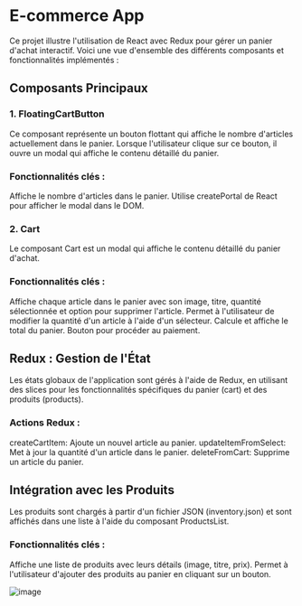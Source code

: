 # E-commerce App

Ce projet illustre l'utilisation de React avec Redux pour gérer un panier d'achat interactif. Voici une vue d'ensemble des différents composants et fonctionnalités implémentés :

## Composants Principaux

### 1. FloatingCartButton
Ce composant représente un bouton flottant qui affiche le nombre d'articles actuellement dans le panier. Lorsque l'utilisateur clique sur ce bouton, il ouvre un modal qui affiche le contenu détaillé du panier.

### Fonctionnalités clés :
Affiche le nombre d'articles dans le panier.
Utilise createPortal de React pour afficher le modal dans le DOM.

### 2. Cart
Le composant Cart est un modal qui affiche le contenu détaillé du panier d'achat.

### Fonctionnalités clés :
Affiche chaque article dans le panier avec son image, titre, quantité sélectionnée et option pour supprimer l'article.
Permet à l'utilisateur de modifier la quantité d'un article à l'aide d'un sélecteur.
Calcule et affiche le total du panier.
Bouton pour procéder au paiement.

## Redux : Gestion de l'État
Les états globaux de l'application sont gérés à l'aide de Redux, en utilisant des slices pour les fonctionnalités spécifiques du panier (cart) et des produits (products).

### Actions Redux :
createCartItem: Ajoute un nouvel article au panier.
updateItemFromSelect: Met à jour la quantité d'un article dans le panier.
deleteFromCart: Supprime un article du panier.

## Intégration avec les Produits
Les produits sont chargés à partir d'un fichier JSON (inventory.json) et sont affichés dans une liste à l'aide du composant ProductsList.

### Fonctionnalités clés :
Affiche une liste de produits avec leurs détails (image, titre, prix).
Permet à l'utilisateur d'ajouter des produits au panier en cliquant sur un bouton.


![image](https://github.com/Maissane-abd/E-commerce/assets/145986616/86ead556-1a36-4768-af4c-ea1972b4fd5d)
